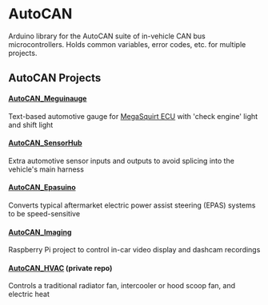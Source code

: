 AutoCAN 
===
Arduino library for the AutoCAN suite of in-vehicle CAN bus microcontrollers. Holds common variables, error codes, etc. for multiple projects.

AutoCAN Projects
---
#### [AutoCAN_Meguinauge](https://github.com/srenner/AutoCAN_Meguinauge)
Text-based automotive gauge for [MegaSquirt ECU](http://megasquirt.info/) with 'check engine' light and shift light

#### [AutoCAN_SensorHub](https://github.com/srenner/AutoCAN_SensorHub)
Extra automotive sensor inputs and outputs to avoid splicing into the vehicle's main harness

#### [AutoCAN_Epasuino](https://github.com/srenner/AutoCAN_Epasuino)
Converts typical aftermarket electric power assist steering (EPAS) systems to be speed-sensitive

#### [AutoCAN_Imaging](https://github.com/srenner/AutoCAN_Imaging)
Raspberry Pi project to control in-car video display and dashcam recordings

#### [AutoCAN_HVAC](https://github.com/srenner/AutoCAN_HVAC) (private repo)
Controls a traditional radiator fan, intercooler or hood scoop fan, and electric heat
